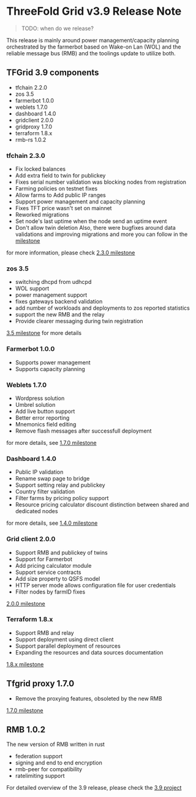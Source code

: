 # ThreeFold Grid v3.9 Release Note

> TODO: when do we release?

This release is mainly around power management/capacity planning orchestrated by the farmerbot based on Wake-on Lan (WOL) and the reliable message bus (RMB) and the toolings update to utilize both.

## TFGrid 3.9 components

- tfchain 2.2.0
- zos 3.5
- farmerbot 1.0.0
- weblets 1.7.0
- dashboard 1.4.0
- gridclient 2.0.0
- gridproxy 1.7.0
- terraform 1.8.x
- rmb-rs 1.0.2


### tfchain 2.3.0
- Fix locked balances
- Add extra field to twin for publickey
- Fixes serial number validation was blocking nodes from registration
- Farming policies on testnet fixes
- Allow farms to Add public IP ranges
- Support power management and capacity planning 
- Fixes TFT price wasn't set on mainnet
- Reworked migrations
- Set node's last uptime when the node send an uptime event
- Don't allow twin deletion
Also, there were bugfixes around data validations and improving migrations and more you can follow in the [milestone](https://github.com/threefoldtech/tfchain/milestone/11) 

for more information, please check [2.3.0 milestone](https://github.com/threefoldtech/tfchain/milestone/11)

### zos 3.5

- switching dhcpd from udhcpd
- WOL support
- power management support
- fixes gateways backend validation
- add number of workloads and deployments to zos reported statistics
- support the new RMB and the relay
- Provide clearer messaging during twin registration

[3.5 milestone](https://github.com/threefoldtech/zos/milestone/12) for more details

### Farmerbot 1.0.0

- Supports power management
- Supports capacity planning

### Weblets 1.7.0

- Wordpress solution
- Umbrel solution
- Add live button support
- Better error reporting
- Mnemonics field editing
- Remove flash messages after successfull deployment

for more details, see [1.7.0 milestone](https://github.com/threefoldtech/grid_weblets/milestone/9)

### Dashboard 1.4.0

- Public IP validation
- Rename swap page to bridge
- Support setting relay and publickey 
- Country filter validation 
- Filter farms by pricing policy support 
- Resource pricing calculator discount distinction between shared and dedicated nodes

for more details, see [1.4.0 milestone](https://github.com/threefoldtech/tfgrid_dashboard/milestone/13)

### Grid client 2.0.0

- Support RMB and publickey of twins
- Support for Farmerbot 
- Add pricing calculator module
- Support service contracts
- Add size property to QSFS model
- HTTP server mode allows configuration file for user credentials
- Filter nodes by farmID fixes


[2.0.0 milestone](https://github.com/threefoldtech/grid3_client_ts/milestone/15)

### Terraform 1.8.x

- Support RMB and relay
- Support deployment using direct client 
- Support parallel deployment of resources
- Expanding the resources and data sources documentation

[1.8.x milestone](https://github.com/threefoldtech/terraform-provider-grid/milestone/16)




## Tfgrid proxy 1.7.0

- Remove the proxying features, obsoleted by the new RMB

[1.7.0 milestone](https://github.com/threefoldtech/tfgridclient_proxy/milestone/6)


## RMB 1.0.2

The new version of RMB written in rust
- federation support
- signing and end to end encryption
- rmb-peer for compatibility 
- ratelimiting support 


For detailed overview of the 3.9 release, please check the [3.9 project](https://github.com/orgs/threefoldtech/projects/172)

